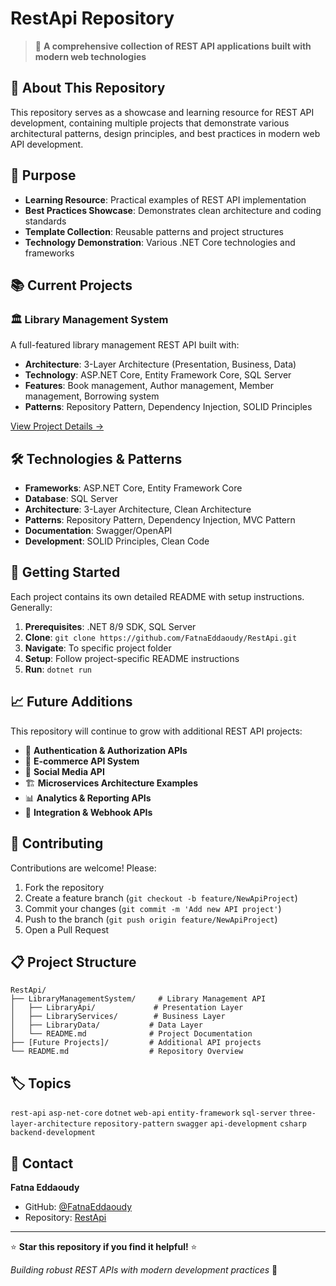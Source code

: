 # RestApi Repository

> 🚀 **A comprehensive collection of REST API applications built with modern web technologies**

## 📖 About This Repository

This repository serves as a showcase and learning resource for REST API development, containing multiple projects that demonstrate various architectural patterns, design principles, and best practices in modern web API development.

## 🎯 Purpose

- **Learning Resource**: Practical examples of REST API implementation
- **Best Practices Showcase**: Demonstrates clean architecture and coding standards  
- **Template Collection**: Reusable patterns and project structures
- **Technology Demonstration**: Various .NET Core technologies and frameworks

## 📚 Current Projects

### 🏛️ Library Management System
A full-featured library management REST API built with:
- **Architecture**: 3-Layer Architecture (Presentation, Business, Data)
- **Technology**: ASP.NET Core, Entity Framework Core, SQL Server
- **Features**: Book management, Author management, Member management, Borrowing system
- **Patterns**: Repository Pattern, Dependency Injection, SOLID Principles

[View Project Details →](./README.md)

## 🛠️ Technologies & Patterns

- **Frameworks**: ASP.NET Core, Entity Framework Core
- **Database**: SQL Server
- **Architecture**: 3-Layer Architecture, Clean Architecture
- **Patterns**: Repository Pattern, Dependency Injection, MVC Pattern
- **Documentation**: Swagger/OpenAPI
- **Development**: SOLID Principles, Clean Code

## 🚀 Getting Started

Each project contains its own detailed README with setup instructions. Generally:

1. **Prerequisites**: .NET 8/9 SDK, SQL Server
2. **Clone**: `git clone https://github.com/FatnaEddaoudy/RestApi.git`
3. **Navigate**: To specific project folder
4. **Setup**: Follow project-specific README instructions
5. **Run**: `dotnet run`

## 📈 Future Additions

This repository will continue to grow with additional REST API projects:

- 🔐 **Authentication & Authorization APIs**
- 🛒 **E-commerce API System**
- 📱 **Social Media API**
- 🏗️ **Microservices Architecture Examples**
- 📊 **Analytics & Reporting APIs**
- 🔄 **Integration & Webhook APIs**

## 🤝 Contributing

Contributions are welcome! Please:

1. Fork the repository
2. Create a feature branch (`git checkout -b feature/NewApiProject`)
3. Commit your changes (`git commit -m 'Add new API project'`)
4. Push to the branch (`git push origin feature/NewApiProject`)
5. Open a Pull Request

## 📋 Project Structure

```
RestApi/
├── LibraryManagementSystem/     # Library Management API
│   ├── LibraryApi/             # Presentation Layer
│   ├── LibraryServices/        # Business Layer  
│   ├── LibraryData/           # Data Layer
│   └── README.md              # Project Documentation
├── [Future Projects]/         # Additional API projects
└── README.md                  # Repository Overview
```

## 🏷️ Topics

`rest-api` `asp-net-core` `dotnet` `web-api` `entity-framework` `sql-server` `three-layer-architecture` `repository-pattern` `swagger` `api-development` `csharp` `backend-development`

## 📧 Contact

**Fatna Eddaoudy**
- GitHub: [@FatnaEddaoudy](https://github.com/FatnaEddaoudy)
- Repository: [RestApi](https://github.com/FatnaEddaoudy/RestApi)

---

⭐ **Star this repository if you find it helpful!** ⭐

*Building robust REST APIs with modern development practices* 🚀